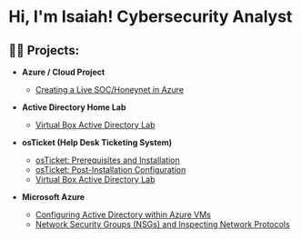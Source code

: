 <h1>Hi, I'm Isaiah!  
Cybersecurity Analyst</h1>
<h2>👨‍💻 Projects:</h2>

- <b>Azure / Cloud Project </b>
  - [Creating a Live SOC/Honeynet in Azure](https://github.com/isaiahbrady/Cloud-SOC)
 
- <b>Active Directory Home Lab</b>
  - [Virtual Box Active Directory Lab](https://github.com/isaiahbrady/Active-Directory-Lab)

- <b>osTicket (Help Desk Ticketing System)</b>
  - [osTicket: Prerequisites and Installation](https://github.com/isaiahbrady/Active-Directory-Lab)
  - [osTicket: Post-Installation Configuration](https://github.com/isaiahbrady/Active-Directory-Lab)
  - [Virtual Box Active Directory Lab](https://github.com/isaiahbrady/Active-Directory-Lab)
 
 - <b>Microsoft Azure</b>
    -   [Configuring Active Directory within Azure VMs](https://github.com/isaiahbrady/Active-Directory-Lab)
    -   [Network Security Groups (NSGs) and Inspecting Network Protocols](https://github.com/isaiahbrady/Active-Directory-Lab)



